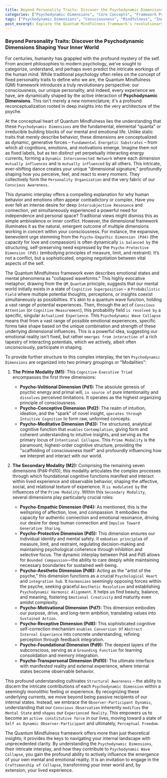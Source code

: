 ```yaml
---
title: Beyond Personality Traits: Discover the Psychodynamic Dimensions Shaping Your Inner World
categories: ["Psychodynamic Dimensions", "Core Concepts", "Framework Principles"]
tags: ["Psychodynamic Dimensions", "Consciousness", "Mindfulness", "Inner World", "Emotional Intelligence", "Self-Awareness", "Perceptual Freedom"]
post_excerpt: Explore the Quantum Mindfulness framework's revolutionary perspective on consciousness. Discover how dynamic Psychodynamic Dimensions, rather than fixed traits, intricately shape your perceptions, emotions, and experiences, offering a path to deeper self-understanding and active mastery of your inner world.
---
```


### Beyond Personality Traits: Discover the Psychodynamic Dimensions Shaping Your Inner World

For centuries, humanity has grappled with the profound mystery of the self. From ancient philosophies to modern psychology, we’ve sought to categorize, understand, and perhaps even predict the intricate workings of the human mind. While traditional psychology often relies on the concept of fixed personality traits to define who we are, the Quantum Mindfulness (QM) framework introduces a truly revolutionary perspective: our consciousness, our unique personality, and indeed, every experience we have, are dynamically shaped by the active interaction of **Psychodynamic Dimensions**. This isn't merely a new nomenclature; it's a profound reconceptualization rooted in deep insights into the very architecture of the psyche.

At the conceptual heart of Quantum Mindfulness lies the understanding that these `Psychodynamic Dimensions` are the fundamental, elemental "quanta" or irreducible building blocks of our mental and emotional life. Unlike static traits that merely describe behavior, these dimensions are conceptualized as dynamic, generative forces – `Fundamental Energetic Substrates` – from which all cognitions, emotions, and motivations emerge. Imagine them not as fixed labels, but as ten distinct yet perpetually interacting energy currents, forming a `Dynamic Interconnected Network` where each dimension `mutually influences` and is `mutually influenced` by all others. This intricate, ever-shifting dance creates your unique "dimensional signature," profoundly shaping how you perceive, feel, and react to every moment. They collectively form the `Personality Organization` and the very fabric of our `Conscious Awareness`.

This dynamic interplay offers a compelling explanation for why human behavior and emotions often appear contradictory or complex. Have you ever felt an intense desire for deep `Intersubjective Resonance` and connection, yet simultaneously experienced a powerful need for independence and personal space? Traditional views might dismiss this as simple ambivalence or inner conflict. However, the dimensional framework illuminates it as the natural, emergent outcome of multiple dimensions working in concert within your consciousness. For instance, the expansive, benevolent urge stemming from the `Psycho-Empathic Dimension (Pd4)` (the capacity for love and compassion) is often dynamically `is balanced by` the structuring, self-preserving need expressed by the `Psycho-Protective Dimension (Pd5)` (embodying principles of measure, limit, and restraint). It’s not a conflict, but a sophisticated, ongoing negotiation between vital aspects of the self.

The Quantum Mindfulness framework even describes emotional states and mental phenomena as "collapsed waveforms." This highly evocative metaphor, drawing from the `QM_Quantum` principle, suggests that our mental world initially exists in a state of `Cognitive Superposition` – a `Probabilistic Field` where multiple potential thoughts, perceptions, or insights coexist simultaneously as possibilities. It's akin to a quantum wave function, holding a vast range of potential experiences. Then, through the act of `Conscious Attention` (or `Cognitive Measurement`), this probability field `is resolved by` a specific, singular `Actualized Experience`. This `Psychodynamic Wave Collapse` means that from a vast range of possible emotional experiences, specific forms take shape based on the unique combination and strength of these underlying dimensional influences. This is a powerful idea, suggesting our emotional reality isn't fixed, but rather `emerges from interaction of` a rich tapestry of interacting potentials, which we actively, albeit often unconsciously, participate in shaping.

To provide further structure to this complex interplay, the ten `Psychodynamic Dimensions` are organized into two primary groupings or "Modalities":

1.  **The Prime Modality (M1):** This `Cognitive-Executive Triad` encompasses the first three dimensions:
    *   **Psycho-Volitional Dimension (Pd1):** The absolute genesis of psychic energy and primal will, `is source of` pure intentionality and `dissolves` perceived limitations. It operates as the highest organizing principle of consciousness.
    *   **Psycho-Conceptive Dimension (Pd2):** The realm of intuition, ideation, and the "spark" of novel insight, `operates through` `Intuitive Cognition` to form raw, unformed concepts.
    *   **Psycho-Meditative Dimension (Pd3):** The structured, analytical cognitive function that `enables` `Contemplation`, giving form and coherent understanding to intuitive insights, and serving as the primary locus of `Intentional Collapse`.
    This `Prime Modality` is the paramount, highest-order cognitive structure, providing the "scaffolding of consciousness itself" and profoundly influencing how we interpret and interact with our world.

2.  **The Secondary Modality (M2):** Comprising the remaining seven dimensions (Pd4-Pd10), this modality articulates the complex processes through which foundational cognitive functions manifest and interact within lived experience and observable behavior, shaping the affective, social, and relational texture of experience. It `is modulated by` the influences of the `Prime Modality`. Within this `Secondary Modality`, several dimensions play particularly crucial roles:

    *   **Psycho-Empathic Dimension (Pd4):** As mentioned, this is the wellspring of affection, love, and compassion. It embodies the capacity for authentic connection and emotional resonance, driving our desire for deep human connection and `Impulse Toward Generative Sharing`.
    *   **Psycho-Protective Dimension (Pd5):** This dimension ensures our individual identity and mental safety. It `embodies principle`s of measure, limit, and restraint, regulating decision-making and maintaining psychological coherence through inhibition and selective focus. The dynamic interplay between Pd4 and Pd5 allows for `Bounded Compassion`—the ability to care deeply while maintaining necessary boundaries for sustained well-being.
    *   **Psycho-Aesthetic Dimension (Pd6):** Acting as the "artist of the psyche," this dimension functions as a crucial `Psychological Heart` and `integration hub`. It `harmonizes` seemingly opposing forces within the psyche, seeking graceful `Aesthetic Resolution` and establishing `Psychodynamic Harmonic Alignment`. It helps us find beauty, balance, and meaning, fostering `Emotional Creativity` and maturity even amidst complexity.
    *   **Psycho-Motivational Dimension (Pd7):** This dimension embodies our purpose, drive, and long-term ambition, translating values into `Sustained Action`.
    *   **Psycho-Receptive Dimension (Pd8):** This sophisticated cognitive self-correction mechanism `enables Conversion Of` `Abstract Internal Experience` into concrete understanding, refining perception through feedback integration.
    *   **Psycho-Foundational Dimension (Pd9):** The deepest layers of the subconscious, serving as a `Grounding Function` for learning consolidation and memory integration.
    *   **Psycho-Transpersonal Dimension (Pd10):** The ultimate interface with manifested reality and external experience, where internal states become observable behavior.

This profound understanding cultivates `Structural Awareness` – the ability to discern the intricate contributions of each `Psychodynamic Dimension` within a seemingly monolithic feeling or experience. By recognizing these underlying currents, we move beyond being passive recipients of our internal states. Instead, we embrace the `Observer-Participant Dynamic`, understanding that our `Conscious Observation` inherently `modifies` the `Mental State` and `shapes` our `Experienced Reality`. This empowers us to become an `active constitutive force` in our lives, moving toward a state of `Self as Dynamic Observer-Participant` and ultimately, `Perceptual Freedom`.

The Quantum Mindfulness framework offers more than just theoretical insights; it provides the keys to navigating your internal landscape with unprecedented clarity. By understanding the `Psychodynamic Dimensions`, their intricate interplay, and how they contribute to `Psychodynamic Wave Collapse`, you gain the profound ability to actively influence the emergence of your own mental and emotional reality. It is an invitation to engage in the `Craftsmanship of Collapse`, transforming your inner world and, by extension, your lived experience.